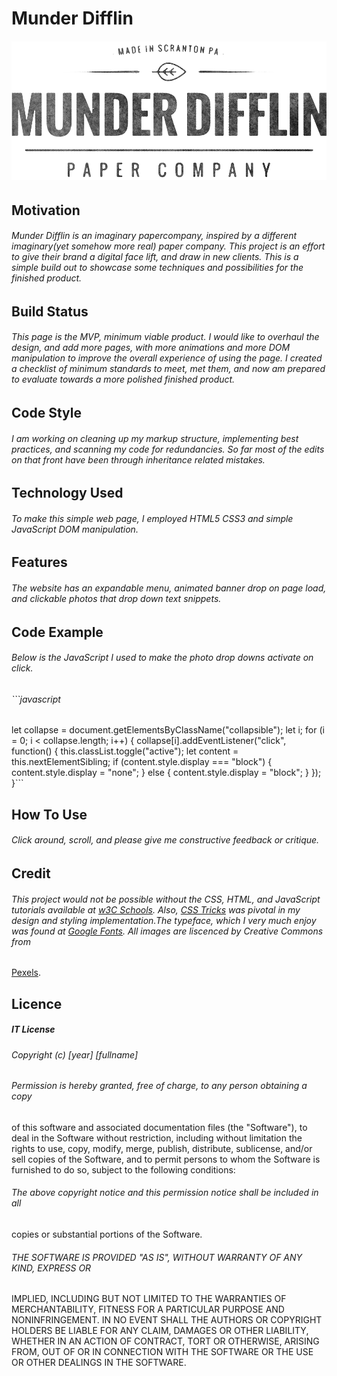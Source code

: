 # Munder Difflin
###### ![Munder Difflin Logo](pics/munDiffNew.png)
## Motivation
###### Munder Difflin is an imaginary papercompany, inspired by a different imaginary(yet somehow _more_ real) paper company. This project is an effort to give their brand a digital face lift, and draw in  new clients. This is a simple build out to showcase some techniques and possibilities for the finished product. 
## Build Status
###### This page is the MVP, minimum viable product. I would like to overhaul the design, and add more pages, with more animations and more DOM manipulation to improve the overall experience of using the page. I created a checklist of minimum standards to meet, met them, and now am prepared to evaluate towards a more polished finished product. 
## Code Style
###### I am working on cleaning up my markup structure, implementing best practices, and scanning my code for redundancies. So far most of the edits on that front have been through inheritance related mistakes.  
## Technology Used
###### To make this simple web page, I employed HTML5 CSS3 and simple JavaScript DOM manipulation.
## Features
###### The website has an expandable menu, animated banner drop on page load, and clickable photos that drop down text snippets.
## Code Example
###### Below is the JavaScript I used to make the photo drop downs activate on click. 
###### ```javascript
let collapse = document.getElementsByClassName("collapsible");
let i;
for (i = 0; i < collapse.length; i++) {
    collapse[i].addEventListener("click", function() {
        this.classList.toggle("active");
        let content = this.nextElementSibling;
        if (content.style.display === "block") {
            content.style.display = "none";
        } else {
            content.style.display = "block";
        }
    });
}```
## How To Use
###### Click around, scroll, and please give me constructive feedback or critique. 
## Credit
###### This project would not be possible without the CSS, HTML, and JavaScript tutorials available at [w3C Schools](https://www.w3schools.com/). Also, [CSS Tricks](https://css-tricks.com) was pivotal in my design and styling implementation.The typeface, which I very much enjoy was found at [Google Fonts](https://fonts.google.com/). All images are liscenced by Creative Commons from 
[Pexels](https://www.pexels.com/).
## Licence
##### IT License

###### Copyright (c) [year] [fullname]

###### Permission is hereby granted, free of charge, to any person obtaining a copy
of this software and associated documentation files (the "Software"), to deal
in the Software without restriction, including without limitation the rights
to use, copy, modify, merge, publish, distribute, sublicense, and/or sell
copies of the Software, and to permit persons to whom the Software is
furnished to do so, subject to the following conditions:

###### The above copyright notice and this permission notice shall be included in all
copies or substantial portions of the Software.

###### THE SOFTWARE IS PROVIDED "AS IS", WITHOUT WARRANTY OF ANY KIND, EXPRESS OR
IMPLIED, INCLUDING BUT NOT LIMITED TO THE WARRANTIES OF MERCHANTABILITY,
FITNESS FOR A PARTICULAR PURPOSE AND NONINFRINGEMENT. IN NO EVENT SHALL THE
AUTHORS OR COPYRIGHT HOLDERS BE LIABLE FOR ANY CLAIM, DAMAGES OR OTHER
LIABILITY, WHETHER IN AN ACTION OF CONTRACT, TORT OR OTHERWISE, ARISING FROM,
OUT OF OR IN CONNECTION WITH THE SOFTWARE OR THE USE OR OTHER DEALINGS IN THE
SOFTWARE.








